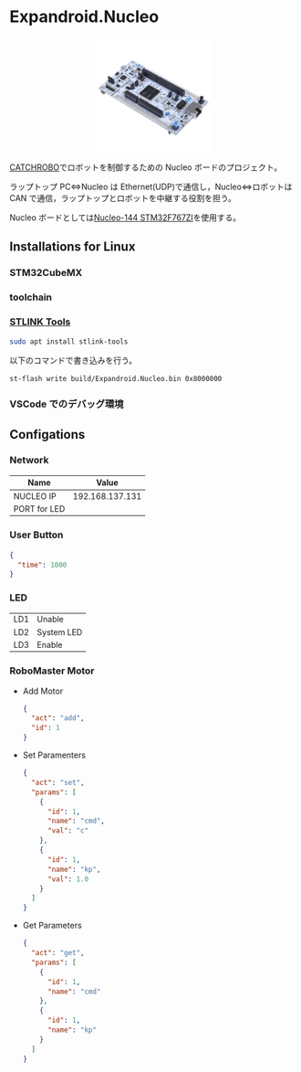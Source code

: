 # Expandroid.Nucleo

<div align="center"><img src="./nucleo144.webp" height=200/></div>

[CATCHROBO](https://catchrobo.net/)でロボットを制御するための Nucleo ボードのプロジェクト。

ラップトップ PC<=>Nucleo は Ethernet(UDP)で通信し，Nucleo<=>ロボットは CAN で通信，ラップトップとロボットを中継する役割を担う。

Nucleo ボードとしては[Nucleo-144 STM32F767ZI](https://www.st.com/ja/evaluation-tools/nucleo-f767zi.html)を使用する。

## Installations for Linux

### STM32CubeMX

### toolchain

### [STLINK Tools](https://github.com/stlink-org/stlink)

```bash
sudo apt install stlink-tools
```

以下のコマンドで書き込みを行う。

```bash
st-flash write build/Expandroid.Nucleo.bin 0x8000000
```

### VSCode でのデバッグ環境

## Configations

### Network

| Name         | Value           |
| ------------ | --------------- |
| NUCLEO IP    | 192.168.137.131 |
| PORT for LED |                 |

### User Button

```json
{
  "time": 1000
}
```

### LED

|     |            |
| --- | ---------- |
| LD1 | Unable     |
| LD2 | System LED |
| LD3 | Enable     |

<!-- ### CAN

- Start/Stop

  ```json
  {
    "action": "start",
    "filter": {
      "id": 0x000,
      "mask": 0x000,
      "fifo": 0,
      "bank": 0,
      "mode": "mask", // mask or list
      "scale": "16bit" // 16bit or 32bit
    }
  }
  ```

  ```json
  {
    "action": "stop"
  }
  ```

- TX Data

  ```json
  {
    "action": "send",
    "header": {
      "id": 123,
      "is_extended_id": false,
      "is_remote_frame": false,
      "dlc": 8
    },
    "message": [1, 2, 3, 4, 5, 6, 7, 8]
  }
  ``` -->

### RoboMaster Motor

- Add Motor

  ```json
  {
    "act": "add",
    "id": 1
  }
  ```

- Set Paramenters

  ```json
  {
    "act": "set",
    "params": [
      {
        "id": 1,
        "name": "cmd",
        "val": "c"
      },
      {
        "id": 1,
        "name": "kp",
        "val": 1.0
      }
    ]
  }
  ```

- Get Parameters

  ```json
  {
    "act": "get",
    "params": [
      {
        "id": 1,
        "name": "cmd"
      },
      {
        "id": 1,
        "name": "kp"
      }
    ]
  }
  ```
